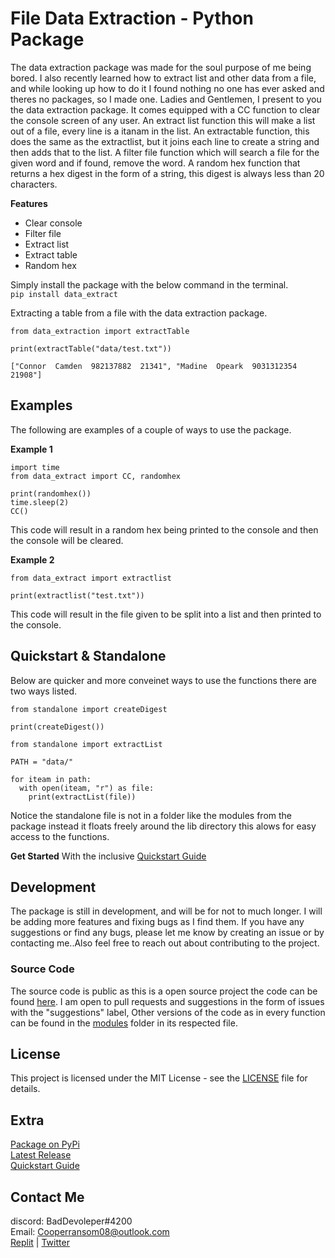 # File Data Extraction - Python Package
The data extraction package was made for the soul purpose of me being bored. I also recently learned how to extract list and other data from a file, and while looking up how to do it I found nothing no one has ever asked and theres no packages, so I made one. Ladies and Gentlemen, I present to you the data extraction package. It comes equipped with a CC function to clear the console screen of any user. An extract list function this will make a list out of a file, every line is a itanam in the list. An extractable function, this does the same as the extractlist, but it joins each line to create a string and then adds that to the list. A filter file function which will search a file for the given word and if found, remove the word. A random hex function that returns a hex digest in the form of a string, this digest is always less than 20 characters.

**Features**

- Clear console
- Filter file
- Extract list
- Extract table
- Random hex

Simply install the package with the below command in the terminal.  
`pip install data_extract`

Extracting a table from a file with the data extraction package.
```
from data_extraction import extractTable

print(extractTable("data/test.txt"))
```
``
["Connor  Camden  982137882  21341", "Madine  Opeark  9031312354  21908"]
``


## Examples
The following are examples of a couple of ways to use the package.

**Example 1**
```
import time
from data_extract import CC, randomhex

print(randomhex())
time.sleep(2)
CC()
```
This code will result in a random hex being printed to the console and then the console will be cleared.

**Example 2**
```
from data_extract import extractlist

print(extractlist("test.txt"))
```
This code will result in the file given to be split into a list and then printed to the console.


## Quickstart & Standalone  

Below are quicker and more conveinet ways to use the functions there are two ways listed.

```
from standalone import createDigest

print(createDigest())
```

```
from standalone import extractList

PATH = "data/"

for iteam in path:
  with open(iteam, "r") as file:
    print(extractList(file))
```

Notice the standalone file is not in a folder like the modules from the package instead it floats freely around the lib directory this alows for easy access to the functions.

**Get Started** With the inclusive [Quickstart Guide](https://github.com/itzCozi/Data-Extraction/wiki/Quickstart-Guide)  


## Development
The package is still in development, and will be for not to much longer. I will be adding more features and fixing bugs as I find them. If you have any suggestions or find any bugs, please let me know by creating an issue or by contacting me..Also feel free to reach out about contributing to the project.

### Source Code
The source code is public as this is a open source project the code can be found [here](https://github.com/itzCozi/Data-Extraction/blob/main/package/standalone/dataextraction.py). I am open to pull requests and suggestions in the form of issues with the "suggestions" label, Other versions of the code as in every function can be found in the [modules](https://github.com/itzCozi/Data-Extraction/tree/main/package/modules) folder in its respected file. 

## License
This project is licensed under the MIT License - see the [LICENSE](https://github.com/itzCozi/Data-Extraction/blob/main/ignore/LICENSE) file for details.


## Extra

[Package on PyPi](https://pypi.org/project/Data-Extract/)  
[Latest Release](https://github.com/itzCozi/Data-Extraction/releases)  
[Quickstart Guide](https://github.com/itzCozi/Data-Extraction/wiki/Quickstart-Guide)  

Contact Me
---------------------------------
discord: BadDevoleper#4200                                                                                                                                             
Email: Cooperransom08@outlook.com                                                                                                                                      
[Replit](https://replit.com/@cozi08) | 
[Twitter](https://twitter.com/ransom_cooper)
